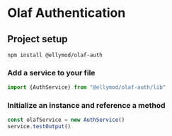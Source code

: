 # Olaf Authentication

## Project setup

```
npm install @ellymod/olaf-auth
```


### Add a service to your file

```js
import {AuthService} from "@ellymod/olaf-auth/lib"
```

### Initialize an instance and reference a method

```js
const olafService = new AuthService()
service.testOutput()
```
